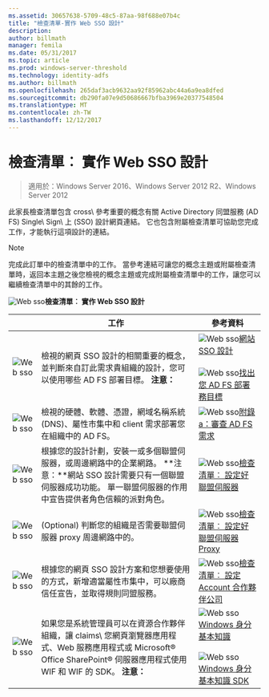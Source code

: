 ```yaml
---
ms.assetid: 30657638-5709-48c5-87aa-98f688e07b4c
title: "檢查清單-實作 Web SSO 設計"
description: 
author: billmath
manager: femila
ms.date: 05/31/2017
ms.topic: article
ms.prod: windows-server-threshold
ms.technology: identity-adfs
ms.author: billmath
ms.openlocfilehash: 265daf3acb9632aa92f85962abc44a6a9ea8dfed
ms.sourcegitcommit: db290fa07e9d50686667bfba3969e20377548504
ms.translationtype: MT
ms.contentlocale: zh-TW
ms.lasthandoff: 12/12/2017
---
```

# <a name="checklist-implementing-a-web-sso-design"></a>檢查清單︰ 實作 Web SSO 設計

>適用於：Windows Server 2016、Windows Server 2012 R2、Windows Server 2012

此家長檢查清單包含 cross\ 參考重要的概念有關 Active Directory 同盟服務 \(AD FS\) Single\ Sign\ 上 \(SSO\) 設計網頁連結。 它也包含附屬檢查清單可協助您完成工作，才能執行這項設計的連結。  
  
> [!NOTE]  
> 完成此訂單中的檢查清單中的工作。 當參考連結可讓您的概念主題或附屬檢查清單時，返回本主題之後您檢視的概念主題或完成附屬檢查清單中的工作，讓您可以繼續檢查清單中的其餘的工作。  
  
![Web sso](media/2b05dce3-938f-4168-9b8f-1f4398cbdb9b.gif)**檢查清單︰ 實作 Web SSO 設計**  
  
||工作|參考資料|  
|-|--------|-------------|  
|![Web sso](media/icon_checkboxo.gif)|檢視的網頁 SSO 設計的相關重要的概念，並判斷來自訂此需求貴組織的設計，您可以使用哪些 AD FS 部署目標。 **注意：**|![Web sso](media/faa393df-4856-4431-9eda-4f4e5be72a90.gif)[網站 SSO 設計](https://technet.microsoft.com/library/dd807033.aspx)<br /><br />![Web sso](media/faa393df-4856-4431-9eda-4f4e5be72a90.gif)[找出您 AD FS 部署務目標](https://technet.microsoft.com/library/dd807053.aspx)|  
|![Web sso](media/icon_checkboxo.gif)|檢視的硬體、軟體、憑證，網域名稱系統 \(DNS\)、屬性市集中和 client 需求部署您在組織中的 AD FS。|![Web sso](media/faa393df-4856-4431-9eda-4f4e5be72a90.gif)[附錄 a：審查 AD FS 需求](https://technet.microsoft.com/library/ff678034.aspx)|  
|![Web sso](media/icon_checkboxo.gif)|根據您的設計計劃，安裝一或多個聯盟伺服器，或周邊網路中的企業網路。 **注意：**網站 SSO 設計需要只有一個聯盟伺服器成功功能。 單一聯盟伺服器的作用中宣告提供者角色信賴的派對角色。|![Web sso](media/bc6cea1a-1c6c-4124-8c8f-1df5adfe8c88.gif)[檢查清單︰ 設定好聯盟伺服器](Checklist--Setting-Up-a-Federation-Server.md)|  
|![Web sso](media/icon_checkboxo.gif)|\(Optional\) 判斷您的組織是否需要聯盟伺服器 proxy 周邊網路中的。|![Web sso](media/bc6cea1a-1c6c-4124-8c8f-1df5adfe8c88.gif)[檢查清單︰ 設定好聯盟伺服器 Proxy](Checklist--Setting-Up-a-Federation-Server-Proxy.md)|  
|![Web sso](media/icon_checkboxo.gif)|根據您的網頁 SSO 設計方案和您想要使用的方式，新增適當屬性市集中，可以廠商信任宣告，並取得規則同盟服務。|![Web sso](media/bc6cea1a-1c6c-4124-8c8f-1df5adfe8c88.gif)[檢查清單︰ 設定 Account 合作夥伴公司](Checklist--Configuring-the-Account-Partner-Organization.md)|  
|![Web sso](media/icon_checkboxo.gif)|如果您是系統管理員可以在資源合作夥伴組織，讓 claims\ 您網頁瀏覽器應用程式、Web 服務應用程式或 Microsoft® Office SharePoint® 伺服器應用程式使用 WIF 和 WIF 的 SDK。 **注意：**|![Web sso](media/faa393df-4856-4431-9eda-4f4e5be72a90.gif)[Windows 身分基本知識](https://go.microsoft.com/fwlink/?LinkId=122266)<br /><br />![Web sso](media/faa393df-4856-4431-9eda-4f4e5be72a90.gif)[Windows 身分基本知識 SDK](https://go.microsoft.com/fwlink/?LinkId=122266)| 
